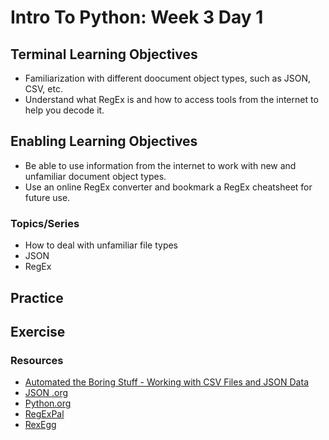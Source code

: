 # Intro To Python: Week 3 Day 1

## Terminal Learning Objectives
- Familiarization with different doocument object types, such as JSON, CSV, etc.
- Understand what RegEx is and how to access tools from the internet to help you decode it.

## Enabling Learning Objectives
- Be able to use information from the internet to work with new and unfamiliar document object types.
- Use an online RegEx converter and bookmark a RegEx cheatsheet for future use.

### Topics/Series
- How to deal with unfamiliar file types
- JSON
- RegEx

## Practice

## Exercise

### Resources
- [Automated the Boring Stuff - Working with CSV Files and JSON Data](https://automatetheboringstuff.com/2e/chapter16/)
- [JSON .org](https://www.json.org/example.html)
- [Python.org](https://docs.python.org/3/library/json.html)
- [RegExPal](https://www.regexpal.com/)
- [RexEgg](http://www.rexegg.com/)